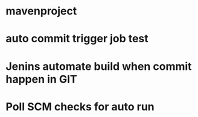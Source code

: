 # mavenproject
# auto commit trigger job test
# Jenins automate build when commit happen in GIT
# Poll SCM checks for auto run
